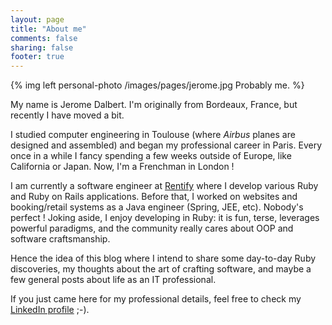 ```yaml
---
layout: page
title: "About me"
comments: false
sharing: false
footer: true
---
```


{% img left personal-photo /images/pages/jerome.jpg Probably me. %}

My name is Jerome Dalbert. I'm originally from Bordeaux, France, but recently I have moved a bit.

I studied computer engineering in Toulouse (where _Airbus_ planes are designed and assembled) and began my professional career in Paris.
Every once in a while I fancy spending a few weeks outside of Europe, like California or Japan. Now, I'm a Frenchman in London !

I am currently a software engineer at <a href="https://www.rentify.com" target="_blank">Rentify</a> where I develop various Ruby and Ruby on Rails applications.
Before that, I worked on websites and booking/retail systems as a Java engineer (Spring, JEE, etc). Nobody's perfect !
Joking aside, I enjoy developing in Ruby: it is fun, terse, leverages powerful paradigms, and the community really cares about OOP and software craftsmanship.

Hence the idea of this blog where I intend to share some day-to-day Ruby discoveries, my thoughts about the art of crafting software, and
maybe a few general posts about life as an IT professional.

If you just came here for my professional details, feel free to check my <a href="http://www.linkedin.com/in/jeromedalbert" target="_blank">LinkedIn profile</a> ;-).
